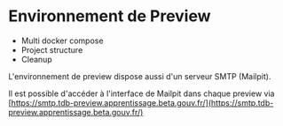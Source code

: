 # Environnement de Preview

- Multi docker compose
- Project structure
- Cleanup

L'environnement de preview dispose aussi d'un serveur SMTP (Mailpit).

Il est possible d'accéder à l'interface de Mailpit dans chaque preview via [https://smtp.tdb-preview.apprentissage.beta.gouv.fr/](https://smtp.tdb-preview.apprentissage.beta.gouv.fr/)
